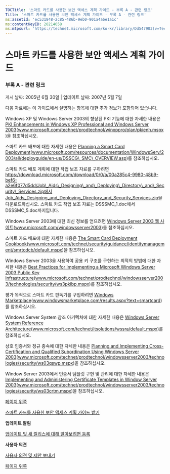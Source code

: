 ```yaml
---
TOCTitle: '스마트 카드를 사용한 보안 액세스 계획 가이드 - 부록 A - 관련 링크'
Title: '스마트 카드를 사용한 보안 액세스 계획 가이드 - 부록 A - 관련 링크'
ms:assetid: 'ec531848-2c85-486b-9eb0-901a4a6e1a1c'
ms:contentKeyID: 20214058
ms:mtpsurl: 'https://technet.microsoft.com/ko-kr/library/Dd547903(v=TechNet.10)'
---
```


스마트 카드를 사용한 보안 액세스 계획 가이드
============================================

### 부록 A - 관련 링크

게시 날짜: 2005년 6월 30일 | 업데이트 날짜: 2007년 5월 7일

다음 자료에는 이 가이드에서 설명하는 항목에 대한 추가 정보가 포함되어 있습니다.

Windows XP 및 Windows Server 2003의 향상된 PKI 기능에 대한 자세한 내용은 [PKI Enhancements in Windows XP Professional and Windows Server 2003](https://www.microsoft.com/technet/prodtechnol/winxppro/plan/pkienh.mspx)(www.microsoft.com/technet/prodtechnol/winxppro/plan/pkienh.mspx)을 참조하십시오.

스마트 카드 배포에 대한 자세한 내용은 [Planning a Smart Card Deployment](https://www.microsoft.com/resources/documentation/windowsserv/2003/all/deployguide/en-us/dsscg_smc_overview.asp)(www.microsoft.com/resources/documentation/WindowsServ/2003/all/deployguide/en-us/DSSCG\_SMC\_OVERVIEW.asp)를 참조하십시오.

스마트 카드 배포 계획에 대한 작업 보조 자료를 구하려면 https://download.microsoft.com/download/0/0/a/00a285c4-9980-48b9-bef6-a2e6f077d5dd/Job\_Aids\_Designing\_and\_Deploying\_Directory\_and\_Security\_Services.zip에서 [Job\_Aids\_Designing\_and\_Deploying\_Directory\_and\_Security\_Services.zip](https://download.microsoft.com/download/0/0/a/00a285c4-9980-48b9-bef6-a2e6f077d5dd/job_aids_designing_and_deploying_directory_and_security_services.zip)을 다운로드하십시오. 스마트 카드 작업 보조 자료는 DSSSMC\_1.doc에서 DSSSMC\_5.doc까지입니다.

Windows Server 2003에 대한 최신 정보를 얻으려면 [Windows Server 2003 웹 사이트](https://www.microsoft.com/windowsserver2003)(www.microsoft.com/windowsserver2003)를 참조하십시오.

스마트 카드 배포에 대한 자세한 내용은 [The Smart Card Deployment Cookbook](https://www.microsoft.com/technet/security/guidance/identitymanagement/smrtcdcb/default.mspx)(www.microsoft.com/technet/security/guidance/identitymanagement/smrtcdcb/default.mspx)을 참조하십시오.

Windows Server 2003을 사용하여 공용 키 구조를 구현하는 최적의 방법에 대한 자세한 내용은 [Best Practices for Implementing a Microsoft Windows Server 2003 Public Key Infrastructure](https://www.microsoft.com/technet/prodtechnol/windowsserver2003/technologies/security/ws3pkibp.mspx)(www.microsoft.com/technet/prodtechnol/windowsserver2003/technologies/security/ws3pkibp.mspx)를 참조하십시오.

평가 목적으로 스마트 카드 판독기를 구입하려면 [Windows Marketplace](https://www.windowsmarketplace.com/results.aspx?text=smartcard)(www.windowsmarketplace.com/results.aspx?text=smartcard)를 참조하십시오.

Windows Server System 참조 아키텍처에 대한 자세한 내용은 [Windows Server System Reference Architecture](https://www.microsoft.com/technet/itsolutions/wssra/default.mspx)(www.microsoft.com/technet/itsolutions/wssra/default.mspx)를 참조하십시오.

상호 인증서와 정규 종속에 대한 자세한 내용은 [Planning and Implementing Cross-Certification and Qualified Subordination Using Windows Server 2003](https://www.microsoft.com/technet/prodtechnol/windowsserver2003/technologies/security/ws03qswp.mspx)(www.microsoft.com/technet/prodtechnol/windowsserver2003/technologies/security/ws03qswp.mspx)을 참조하십시오.

Window Server 2003에서 인증서 템플릿 구현 및 관리에 대한 자세한 내용은 [Implementing and Administering Certificate Templates in Window Server 2003](https://www.microsoft.com/technet/prodtechnol/windowsserver2003/technologies/security/ws03crtm.mspx)(www.microsoft.com/technet/prodtechnol/windowsserver2003/technologies/security/ws03crtm.mspx)을 참조하십시오.

[](#mainsection)[페이지 위쪽](#mainsection)

[스마트 카드를 사용한 보안 액세스 계획 가이드 받기](https://go.microsoft.com/fwlink/?linkid=41314)

**업데이트 알림**

[업데이트 및 새 릴리스에 대해 알아보려면 등록](https://go.microsoft.com/fwlink/?linkid=54982)

**사용자 의견**

[사용자 의견 및 제안 보내기](mailto:secwish@microsoft.com?subject=the%20secure%20access%20using%20smart%20cards%20planning%20guide)

[](#mainsection)[페이지 위쪽](#mainsection)
